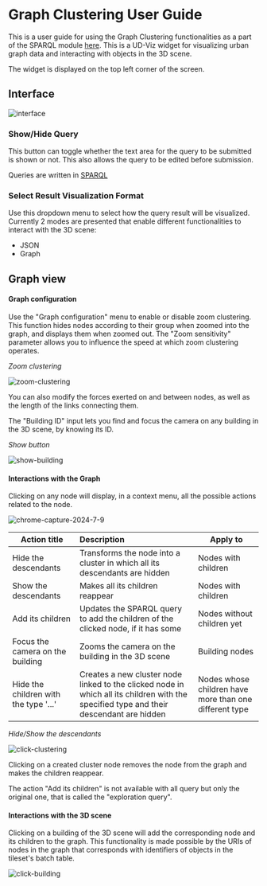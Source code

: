 # Graph Clustering User Guide
This is a user guide for using the Graph Clustering functionalities as a part of the SPARQL module [here](packages/widget_sparql/Readme.md). This is a UD-Viz widget for visualizing urban graph data and interacting with objects in the 3D scene.

The widget is displayed on the top left corner of the screen.

## Interface

![interface](https://github.com/VCityTeam/UD-GraphClustering/assets/129035607/4f37cb88-ae12-44b6-9d34-6a7d852bd38c)

### Show/Hide Query
This button can toggle whether the text area for the query to be submitted is shown or not. This also allows the query to be edited before submission.

Queries are written in [SPARQL](https://www.w3.org/TR/sparql11-query/)

### Select Result Visualization Format
Use this dropdown menu to select how the query result will be visualized. Currently 2 modes are presented that enable different functionalities to interact with the 3D scene:

- JSON
- Graph

## Graph view
#### Graph configuration

Use the "Graph configuration" menu to enable or disable zoom clustering. This function hides nodes according to their group when zoomed into the graph, and displays them when zoomed out. The "Zoom sensitivity" parameter allows you to influence the speed at which zoom clustering operates.

*Zoom clustering*

![zoom-clustering](https://github.com/VCityTeam/UD-GraphClustering/assets/129035607/02cd51a7-e6a7-408e-9f78-1d2c007a6216)

You can also modify the forces exerted on and between nodes, as well as the length of the links connecting them.

The "Building ID" input lets you find and focus the camera on any building in the 3D scene, by knowing its ID.

*Show button*

![show-building](https://github.com/VCityTeam/UD-GraphClustering/assets/129035607/b5a9a84b-4f8d-4ae9-9f77-b9df1618f305)

#### Interactions with the Graph
Clicking on any node will display, in a context menu, all the possible actions related to the node.

![chrome-capture-2024-7-9](https://github.com/VCityTeam/UD-GraphClustering/assets/129035607/ed13b653-32aa-4801-b82f-d39ac90b5d32)

| Action title                          | Description                                                                                                                             | Apply to                                               |
| ------------------------------------- |:--------------------------------------------------------------------------------------------------------------------------------------- | ------------------------------------------------------ |
| Hide the descendants                  | Transforms the node into a cluster in which all its descendants are hidden                                                              | Nodes with children                                    |
| Show the descendants                  | Makes all its children reappear                                                                                                         | Nodes with children                                    |
| Add its children                      | Updates the SPARQL query to add the children of the clicked node, if it has some                                                        | Nodes without children yet                             |
| Focus the camera on the building      | Zooms the camera on the building in the 3D scene                                                                                        | Building nodes                                         |
| Hide the children with the type '...' | Creates a new cluster node linked to the clicked node in which all its children with the specified type and their descendant are hidden | Nodes whose children have more than one different type | 

*Hide/Show the descendants*

![click-clustering](https://github.com/VCityTeam/UD-GraphClustering/assets/129035607/307b3878-31d3-49ee-b98a-144965b089c2)

Clicking on a created cluster node removes the node from the graph and makes the children reappear.

The action "Add its children" is not available with all query but only the original one, that is called the "exploration query".

#### Interactions with the 3D scene
Clicking on a building of the 3D scene will add the corresponding node and its children to the graph. This functionality is made possible by the URIs of nodes in the graph that corresponds with identifiers of objects in the tileset's batch table.

![click-building](https://github.com/VCityTeam/UD-GraphClustering/assets/129035607/a6069e8d-5369-49dc-bcf9-84f900784346)

